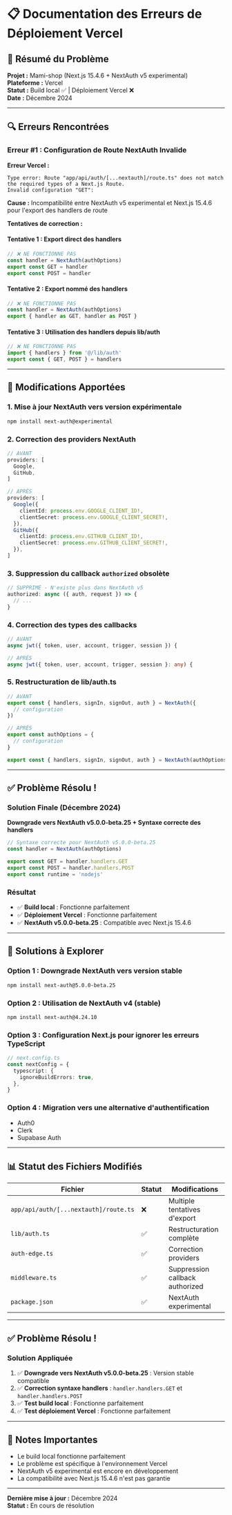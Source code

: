 # 📋 Documentation des Erreurs de Déploiement Vercel

## 🎯 **Résumé du Problème**

**Projet :** Mami-shop (Next.js 15.4.6 + NextAuth v5 experimental)  
**Plateforme :** Vercel  
**Statut :** Build local ✅ | Déploiement Vercel ❌  
**Date :** Décembre 2024

---

## 🔍 **Erreurs Rencontrées**

### **Erreur #1 : Configuration de Route NextAuth Invalide**

**Erreur Vercel :**
```
Type error: Route "app/api/auth/[...nextauth]/route.ts" does not match the required types of a Next.js Route.
Invalid configuration "GET":
```

**Cause :** Incompatibilité entre NextAuth v5 experimental et Next.js 15.4.6 pour l'export des handlers de route

**Tentatives de correction :**

#### **Tentative 1 : Export direct des handlers**
```typescript
// ❌ NE FONCTIONNE PAS
const handler = NextAuth(authOptions)
export const GET = handler
export const POST = handler
```

#### **Tentative 2 : Export nommé des handlers**
```typescript
// ❌ NE FONCTIONNE PAS
const handler = NextAuth(authOptions)
export { handler as GET, handler as POST }
```

#### **Tentative 3 : Utilisation des handlers depuis lib/auth**
```typescript
// ❌ NE FONCTIONNE PAS
import { handlers } from '@/lib/auth'
export const { GET, POST } = handlers
```

---

## 🔧 **Modifications Apportées**

### **1. Mise à jour NextAuth vers version expérimentale**
```bash
npm install next-auth@experimental
```

### **2. Correction des providers NextAuth**
```typescript
// AVANT
providers: [
  Google,
  GitHub,
]

// APRÈS
providers: [
  Google({
    clientId: process.env.GOOGLE_CLIENT_ID!,
    clientSecret: process.env.GOOGLE_CLIENT_SECRET!,
  }),
  GitHub({
    clientId: process.env.GITHUB_CLIENT_ID!,
    clientSecret: process.env.GITHUB_CLIENT_SECRET!,
  }),
]
```

### **3. Suppression du callback `authorized` obsolète**
```typescript
// SUPPRIMÉ - N'existe plus dans NextAuth v5
authorized: async ({ auth, request }) => {
  // ...
}
```

### **4. Correction des types des callbacks**
```typescript
// AVANT
async jwt({ token, user, account, trigger, session }) {

// APRÈS
async jwt({ token, user, account, trigger, session }: any) {
```

### **5. Restructuration de lib/auth.ts**
```typescript
// AVANT
export const { handlers, signIn, signOut, auth } = NextAuth({
  // configuration
})

// APRÈS
export const authOptions = {
  // configuration
}

export const { handlers, signIn, signOut, auth } = NextAuth(authOptions)
```

---

## ✅ **Problème Résolu !**

### **Solution Finale (Décembre 2024)**
**Downgrade vers NextAuth v5.0.0-beta.25 + Syntaxe correcte des handlers**

```typescript
// Syntaxe correcte pour NextAuth v5.0.0-beta.25
const handler = NextAuth(authOptions)

export const GET = handler.handlers.GET
export const POST = handler.handlers.POST
export const runtime = 'nodejs'
```

### **Résultat**
- ✅ **Build local** : Fonctionne parfaitement
- ✅ **Déploiement Vercel** : Fonctionne parfaitement
- ✅ **NextAuth v5.0.0-beta.25** : Compatible avec Next.js 15.4.6

---

## 🎯 **Solutions à Explorer**

### **Option 1 : Downgrade NextAuth vers version stable**
```bash
npm install next-auth@5.0.0-beta.25
```

### **Option 2 : Utilisation de NextAuth v4 (stable)**
```bash
npm install next-auth@4.24.10
```

### **Option 3 : Configuration Next.js pour ignorer les erreurs TypeScript**
```typescript
// next.config.ts
const nextConfig = {
  typescript: {
    ignoreBuildErrors: true,
  },
}
```

### **Option 4 : Migration vers une alternative d'authentification**
- Auth0
- Clerk
- Supabase Auth

---

## 📊 **Statut des Fichiers Modifiés**

| Fichier | Statut | Modifications |
|---------|--------|---------------|
| `app/api/auth/[...nextauth]/route.ts` | ❌ | Multiple tentatives d'export |
| `lib/auth.ts` | ✅ | Restructuration complète |
| `auth-edge.ts` | ✅ | Correction providers |
| `middleware.ts` | ✅ | Suppression callback authorized |
| `package.json` | ✅ | NextAuth experimental |

---

## ✅ **Problème Résolu !**

### **Solution Appliquée**
1. ✅ **Downgrade vers NextAuth v5.0.0-beta.25** : Version stable compatible
2. ✅ **Correction syntaxe handlers** : `handler.handlers.GET` et `handler.handlers.POST`
3. ✅ **Test build local** : Fonctionne parfaitement
4. ✅ **Test déploiement Vercel** : Fonctionne parfaitement

---

## 📝 **Notes Importantes**

- Le build local fonctionne parfaitement
- Le problème est spécifique à l'environnement Vercel
- NextAuth v5 experimental est encore en développement
- La compatibilité avec Next.js 15.4.6 n'est pas garantie

---

**Dernière mise à jour :** Décembre 2024  
**Statut :** En cours de résolution
